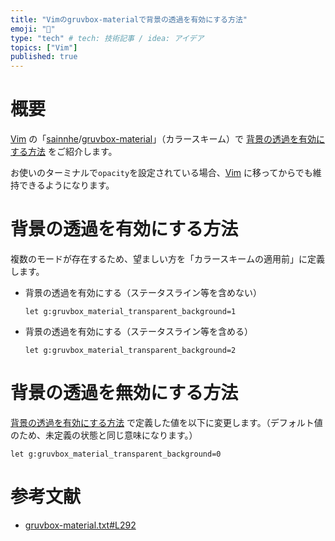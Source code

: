 ```yaml
---
title: "Vimのgruvbox-materialで背景の透過を有効にする方法"
emoji: "🔨"
type: "tech" # tech: 技術記事 / idea: アイデア
topics: ["Vim"]
published: true
---
```

# 概要
[Vim](https://www.vim.org/) の「[sainnhe](https://github.com/sainnhe)/[gruvbox-material](https://github.com/sainnhe/gruvbox-material)」（カラースキーム）で [背景の透過を有効にする方法](#背景の透過を有効にする方法) をご紹介します。  

お使いのターミナルで`opacity`を設定されている場合、[Vim](https://www.vim.org/) に移ってからでも維持できるようになります。

# 背景の透過を有効にする方法
複数のモードが存在するため、望ましい方を「カラースキームの適用前」に定義します。  

- 背景の透過を有効にする（ステータスライン等を含めない）  
  ```vim
  let g:gruvbox_material_transparent_background=1
  ```

- 背景の透過を有効にする（ステータスライン等を含める）  
  ```vim
  let g:gruvbox_material_transparent_background=2
  ```

# 背景の透過を無効にする方法
[背景の透過を有効にする方法](#背景の透過を有効にする方法) で定義した値を以下に変更します。（デフォルト値のため、未定義の状態と同じ意味になります。）  
```vim
let g:gruvbox_material_transparent_background=0
```

# 参考文献
- [gruvbox-material.txt#L292](https://github.com/sainnhe/gruvbox-material/blob/master/doc/gruvbox-material.txt#L292)
